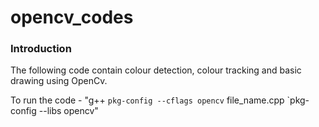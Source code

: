 # opencv_codes

### Introduction

The following code contain colour detection, colour tracking and basic drawing using OpenCv.

To run the code - "g++ `pkg-config --cflags opencv` file_name.cpp  `pkg-config --libs opencv"